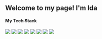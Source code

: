 ##  Welcome to my page! I'm Ida 

#### My Tech Stack

![](
https://img.icons8.com/color/32/000000/html-5.png)
![](
https://img.icons8.com/color/32/000000/css3.png)
![](
https://img.icons8.com/windows/32/000000/node-js.png)
![](
https://img.icons8.com/color/32/000000/react-native.png) 
![](
https://img.icons8.com/color/32/000000/nodejs.png)
![](
https://img.icons8.com/color/32/000000/angularjs.png)
![](
https://img.icons8.com/fluent/32/000000/swift.png)
![](
https://img.icons8.com/color/32/000000/c-programming.png)








